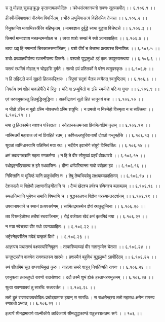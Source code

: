 स तु मोहात् सुसङ्क्रुद्धः कृतान्तबलचोदितः ।
क्रोधसंरक्तनयनो रावणः सूतमब्रवीत् ।। ६.१०६.१ ।।

हीनवीर्यमिवाशक्तं पौरुषेण विवर्जितम् ।
भीरुं लघुमिवासत्त्वं विहीनमिव तेजसा ।। ६.१०६.२ ।।

विमुक्तमिव मायाभिरस्त्रैरिव बहिष्कृतम् ।
मामवज्ञाय दुर्बुद्धे स्वया बुद्ध्या विचेष्टसे ।। ६.१०६.३ ।।

किमर्थं मामवज्ञाय मच्छन्दमनवेक्ष्य च ।
त्वया शत्रोः समक्षं मे रथो ऽयमपवाहितः ।। ६.१०६.४ ।।

त्वया ऽद्य हि ममानार्य चिरकालसमार्जितम् ।
यशो वीर्यं च तेजश्च प्रत्ययश्च विनाशितः ।। ६.१०६.५ ।।

शत्रोः प्रख्यातवीर्यस्य रञ्जनीयस्य विक्रमैः ।
पश्यतो युद्धलुब्धो ऽहं कृतः कापुरुषस्त्वया ।। ६.१०६.६ ।।

यस्त्वं रथमिमं मोहात् न चोद्वहसि दुर्मते ।
सत्यो ऽयं प्रतितर्को मे परेण त्वमुपस्कृतः ।। ६.१०६.७ ।।

न हि तद्विद्यते कर्म सुहृदो हितकाङ्क्षिणः ।
रिपूणां सदृशं चैतन्न त्वयैतत् स्वनुष्ठितम् ।। ६.१०६.८ ।।

निवर्तय रथं शीघ्रं यावन्नोपैति मे रिपुः ।
यदि वा ऽध्युषितो वा ऽसि स्मर्यन्ते यदि वा गुणाः ।। ६.१०६.९ ।।

एवं परुषमुक्तस्तु हितबुद्धिरबुद्धिना ।
अब्रवीद्रावणं सूतो हितं सानुनयं वचः ।। ६.१०६.१० ।।

न भीतो ऽस्मि न मूढो ऽस्मि नोपजप्तो ऽस्मि शत्रुभिः ।
न प्रमत्तो न निस्नेहो विस्मृता न च सत्क्रिया ।। ६.१०६.११ ।।

मया तु हितकामेन यशश्च परिरक्षता ।
स्नेहप्रस्कन्नमनसा प्रियमित्यप्रियं कृतम् ।। ६.१०६.१२ ।।

नास्मिन्नर्थे महाराज त्वं मां प्रियहिते रतम् ।
कश्चिल्लघुरिवानार्यो दोषतो गन्तुमर्हसि ।। ६.१०६.१३ ।।

श्रूयतां त्वभिधास्यामि यन्निमित्तं मया रथः ।
नदीवेग इवाभोगे संयुगे विनिवर्तितः ।। ६.१०६.१४ ।।

क्षमं तवावगच्छामि महता रणकर्मणा ।
न हि ते वीर सौमुख्यं प्रहर्षं वोपधारये ।। ६.१०६.१५ ।।

रथोद्वहनखिन्नाश्च त इमे रथवाजिनः ।
दीना धर्मपरिश्रान्ता गावो वर्षहता इव ।। ६.१०६.१६ ।।

निमित्तानि च भूयिष्ठं यानि प्रादुर्भवन्ति नः ।
तेषु तेष्वभिपन्नेषु लक्षयाम्यप्रदक्षिणम् ।। ६.१०६.१७ ।।

देशकालौ च विज्ञेयौ लक्षणानीङ्गीतानि च ।
दैन्यं खेदश्च हर्षश्च रथिनश्च बलाबलम् ।। ६.१०६.१८ ।।

स्थलनिम्नानि भूमेश्च समानि विषमाणि च ।
युद्धकालश्च विज्ञेयः परस्यान्तरदर्शनम् ।। ६.१०६.१९ ।।

उपयानापयाने च स्थानं प्रत्यपसर्पणम् ।
सर्वमेतद्रथस्थेन ज्ञेयं रथकुटुम्बिना ।। ६.१०६.२० ।।

तव विश्रमहेतोश्च तथैषां रथवाजिनाम् ।
रौद्रं वर्जयता खेदं क्षमं कृतमिदं मया ।। ६.१०६.२१ ।।

न मया स्वेच्छया वीर रथो ऽयमपवाहितः ।
। ६.१०६.२२ ।।

भर्तृस्नेहपरीतेन मयेदं यत्कृतं विभो ।
। ६.१०६.२३ ।।

आज्ञापय यथातत्त्वं वक्ष्यस्यरिनिषूदन ।
तत्करिष्याम्यहं वीर गतानृण्येन चेतसा ।। ६.१०६.२४ ।।

सन्तुष्टस्तेन वाक्येन रावणस्तस्य सारथेः ।
प्रशस्यैनं बहुविधं युद्धलुब्धो ऽब्रवीदिदम् ।। ६.१०६.२५ ।।

रथं शीघ्रमिमं सूत राघवाभिमुखं कुरु ।
नाहत्वा समरे शत्रून् निवर्तिष्यति रावणः ।। ६.१०६.२६ ।।

एवमुक्त्वा ततस्तुष्टो रावणो राक्षसेश्वरः ।
ददौ तस्मै शुभं ह्येकं हस्ताभरणमुत्तमम् ।। ६.१०६.२७ ।।

श्रुत्वा रावणवाक्यं तु सारथिः सन्न्यवर्तत ।
। ६.१०६.२८ ।।

ततो द्रुतं रावणवाक्यचोदितः प्रचोदयामास हयान् स सारथिः ।
स राक्षसेन्द्रस्य ततो महारथः क्षणेन रामस्य रणाग्रतो ऽभवत् ।। ६.१०६.२९ ।।

इत्यार्षे श्रीमद्रामायणे वाल्मीकीये आदिकाव्ये श्रीमद्युद्धकाण्डे षडुत्तरशततमः सर्गः ।
। १०६ ।।

